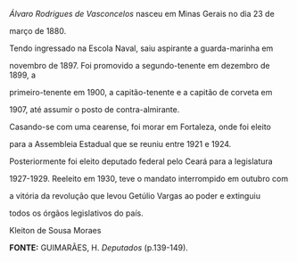 

*Álvaro Rodrigues de Vasconcelos* nasceu em Minas Gerais no dia 23 de

março de 1880.



Tendo ingressado na Escola Naval, saiu aspirante a guarda-marinha em

novembro de 1897. Foi promovido a segundo-tenente em dezembro de 1899, a

primeiro-tenente em 1900, a capitão-tenente e a capitão de corveta em

1907, até assumir o posto de contra-almirante.



Casando-se com uma cearense, foi morar em Fortaleza, onde foi eleito

para a Assembleia Estadual que se reuniu entre 1921 e 1924.

Posteriormente foi eleito deputado federal pelo Ceará para a legislatura

1927-1929. Reeleito em 1930, teve o mandato interrompido em outubro com

a vitória da revolução que levou Getúlio Vargas ao poder e extinguiu

todos os órgãos legislativos do país.



Kleiton de Sousa Moraes



**FONTE:** GUIMARÃES, H. *Deputados* (p.139-149).

